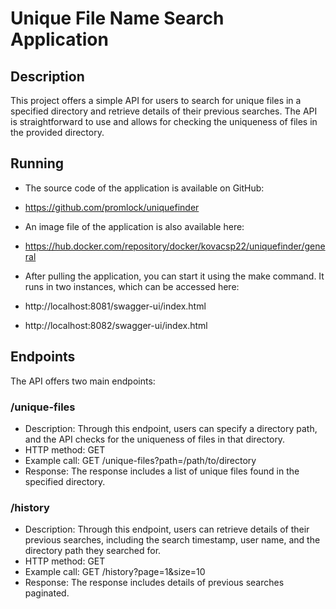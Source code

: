 # Unique File Name Search Application

## Description
This project offers a simple API for users to search for unique files in a specified directory and retrieve details of their previous searches. The API is straightforward to use and allows for checking the uniqueness of files in the provided directory.

## Running

- The source code of the application is available on GitHub:
- https://github.com/promlock/uniquefinder

- An image file of the application is also available here:
- https://hub.docker.com/repository/docker/kovacsp22/uniquefinder/general

- After pulling the application, you can start it using the make command. It runs in two instances, which can be accessed here:
- http://localhost:8081/swagger-ui/index.html
- http://localhost:8082/swagger-ui/index.html


## Endpoints

The API offers two main endpoints:

### /unique-files
- Description: Through this endpoint, users can specify a directory path, and the API checks for the uniqueness of files in that directory.
- HTTP method: GET
- Example call: GET /unique-files?path=/path/to/directory
- Response: The response includes a list of unique files found in the specified directory.

### /history
- Description: Through this endpoint, users can retrieve details of their previous searches, including the search timestamp, user name, and the directory path they searched for.
- HTTP method: GET
- Example call: GET /history?page=1&size=10
- Response: The response includes details of previous searches paginated.
